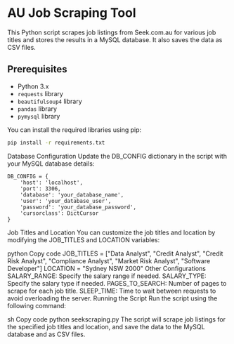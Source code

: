 # AU Job Scraping Tool

This Python script scrapes job listings from Seek.com.au for various job titles and stores the results in a MySQL database. It also saves the data as CSV files.

## Prerequisites

- Python 3.x
- `requests` library
- `beautifulsoup4` library
- `pandas` library
- `pymysql` library

You can install the required libraries using pip:

```sh
pip install -r requirements.txt
```
Database Configuration
Update the DB_CONFIG dictionary in the script with your MySQL database details:
```
DB_CONFIG = {
    'host': 'localhost',
    'port': 3306,
    'database': 'your_database_name',
    'user': 'your_database_user',
    'password': 'your_database_password',
    'cursorclass': DictCursor
}
```
Job Titles and Location
You can customize the job titles and location by modifying the JOB_TITLES and LOCATION variables:

python
Copy code
JOB_TITLES = ["Data Analyst", "Credit Analyst", "Credit Risk Analyst", "Compliance Analyst", "Market Risk Analyst", "Software Developer"]
LOCATION = "Sydney NSW 2000"
Other Configurations
SALARY_RANGE: Specify the salary range if needed.
SALARY_TYPE: Specify the salary type if needed.
PAGES_TO_SEARCH: Number of pages to scrape for each job title.
SLEEP_TIME: Time to wait between requests to avoid overloading the server.
Running the Script
Run the script using the following command:

sh
Copy code
python seekscraping.py
The script will scrape job listings for the specified job titles and location, and save the data to the MySQL database and as CSV files.
